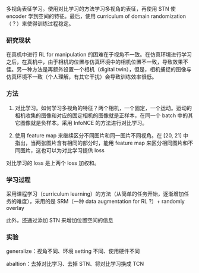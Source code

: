 多视角表征学习。使用对比学习的方法学习多视角的表征，再使用 STN 使 encoder 学到空间的特征。最后，使用 curriculum of domain randomization（？）来使得训练过程稳定。

### 研究现状

在真机中进行 RL for manipulation 的困难在于视角不一致。在仿真环境进行学习之后，在真机中，由于相机的位置与仿真环境中的相机位置不一致，导致效果不佳。另一种方法是再额外设置一个相机（digital twin），但是，相机捕捉的图像与仿真环境不一致（个人理解，有其它干扰）会导致训练效率很低。

### 方法

1. 对比学习。如何学习多视角的特征？两个相机，一个固定，一个运动。运动的相机收集的图像和对应的固定相机的图像就是正样本，在同一个 batch 中的其它图像就是负样本。采用 InfoNCE 的方法进行对比学习。

2. 使用 feature map 来继续区分不同图片和同一图片不同视角。在 [20, 21] 中指出，当两张图片含有相同的部分时，能用 feature map 来区分相同图片和不同图片，这也可以为对比学习提供 loss

对比学习的 loss 是上两个 loss 加权和。

### 学习过程

采用课程学习（curriculum learning）的方法（从简单的任务开始，逐渐增加任务的难度），采用的是 SRM（一种 data augmentation for RL ?）+ randomly overlay

此外，还通过添加 STN 来增加位置空间的信息

### 实验

generalize：视角不同、环境 setting 不同、使用硬件不同

abaltion：去掉对比学习、去掉 STN、将对比学习换成 TCN